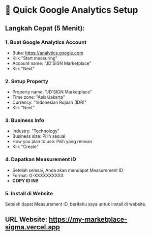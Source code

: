 # 🚀 Quick Google Analytics Setup

## Langkah Cepat (5 Menit):

### 1. Buat Google Analytics Account
- Buka: https://analytics.google.com
- Klik "Start measuring"
- Account name: "JD'SIGN Marketplace"
- Klik "Next"

### 2. Setup Property
- Property name: "JD'SIGN Marketplace"
- Time zone: "Asia/Jakarta"
- Currency: "Indonesian Rupiah (IDR)"
- Klik "Next"

### 3. Business Info
- Industry: "Technology"
- Business size: Pilih sesuai
- How you plan to use: Pilih yang relevan
- Klik "Create"

### 4. Dapatkan Measurement ID
- Setelah selesai, Anda akan mendapat Measurement ID
- Format: G-XXXXXXXXXX
- **COPY ID INI!**

### 5. Install di Website
Setelah dapat Measurement ID, beritahu saya untuk install di website.

## URL Website: https://my-marketplace-sigma.vercel.app
